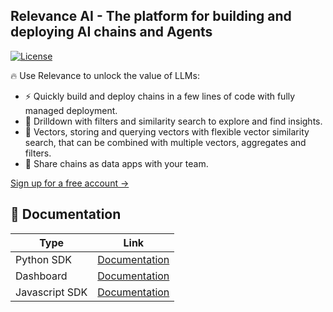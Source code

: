 ## Relevance AI - The platform for building and deploying AI chains and Agents
[![License](https://img.shields.io/pypi/l/relevanceai)](https://img.shields.io/pypi/l/relevanceai)

🔥 Use Relevance to unlock the value of LLMs:
- ⚡ Quickly build and deploy chains in a few lines of code with fully managed deployment.
- 🔎 Drilldown with filters and similarity search to explore and find insights.
- 🔑 Vectors, storing and querying vectors with flexible vector similarity search, that can be combined with multiple vectors, aggregates and filters.
- 🚀 Share chains as data apps with your team.

[Sign up for a free account ->](https://chain.relevanceai.com)

## 🧠 Documentation

| Type      | Link |
| ------------- | ----------- |
| Python SDK | [Documentation](https://sdk.relevanceai.com/) |
| Dashboard | [Documentation](https://chain.relevanceai.com/) |
| Javascript SDK | [Documentation](https://documentation.relevanceai.com)        |